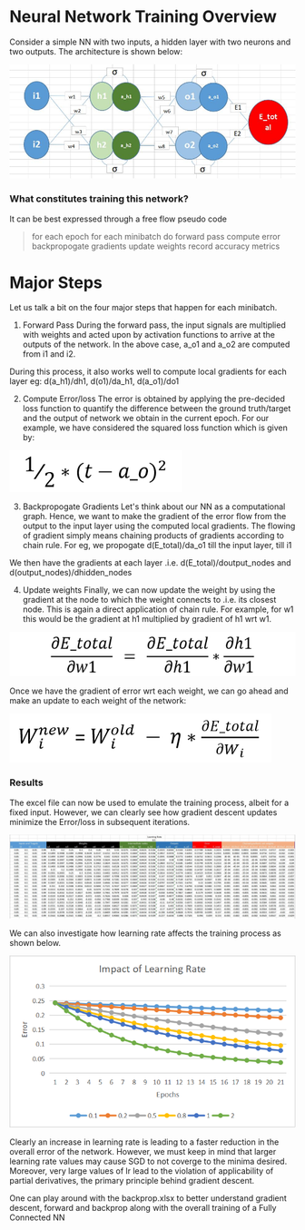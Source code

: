 # Neural Network Training Overview

Consider a simple NN with two inputs, a hidden layer with two neurons and two outputs. The architecture is shown below:

![A simple Neural Network](/images/network_arch.jpg)

### What constitutes training this network?

It can be best expressed through a free flow pseudo code

> for each epoch
>	for each minibatch
>		do forward pass
>		compute error
>		backpropogate gradients
>		update weights
>	record accuracy metrics	

Major Steps
====
Let us talk a bit on the four major steps that happen for each minibatch.

1. Forward Pass
During the forward pass, the input signals are multiplied with weights and acted upon by activation functions to arrive at the outputs of the network. In the above case, a_o1 and a_o2 are computed from i1 and i2.

During this process, it also works well to compute local gradients for each layer eg: d(a_h1)/dh1, d(o1)/da_h1, d(a_o1)/do1

2. Compute Error/loss
The error is obtained by applying the pre-decided loss function to quantify the difference between the ground truth/target and the output of network we obtain in the current epoch. For our example, we have considered the squared loss function which is given by:

![Squared Error Loss](/images/loss_fn.png)

3. Backpropogate Gradients
Let's think about our NN as a computational graph. Hence, we want to make the gradient of the error flow from the output to the input layer using the computed local gradients. The flowing of gradient simply means chaining products of gradients according to chain rule. For eg, we propogate d(E_total)/da_o1 till the input layer, till i1

We then have the gradients at each layer .i.e. d(E_total)/doutput_nodes and d(output_nodes)/dhidden_nodes

4. Update weights
Finally, we can now update the weight by using the gradient at the node to which the weight connects to .i.e. its closest node. This is again a direct application of chain rule. For example, for w1 this would be the gradient at h1 multiplied by gradient of h1 wrt w1.

![Gradient for weight w1](/images/gradient_w1.png)

Once we have the gradient of error wrt each weight, we can go ahead and make an update to each weight of the network:

![Weight Update](/images/weight_update.png)

### Results

The excel file can now be used to emulate the training process, albeit for a fixed input. However, we can clearly see how gradient descent updates minimize the Error/loss in subsequent iterations.

![Training snapshot](/images/training.jpg)

We can also investigate how learning rate affects the training process as shown below.

![Learning Rate](/images/lr.png)

Clearly an increase in learning rate is leading to a faster reduction in the overall error of the network. However, we must keep in mind that larger learning rate values may cause SGD to not coverge to the minima desired. Moreover, very large values of lr lead to the violation of applicability of partial derivatives, the primary principle behind gradient descent.

One can play around with the backprop.xlsx to better understand gradient descent, forward and backprop along with the overall training of a Fully Connected NN 


